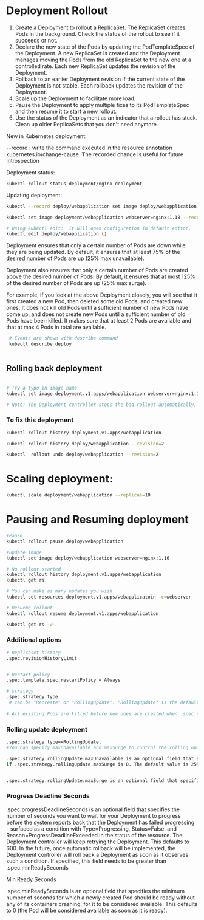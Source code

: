 # Deployment Rollout

1. Create a Deployment to rollout a ReplicaSet. The ReplicaSet creates Pods in the background. Check the status of the rollout to see if it succeeds or not.
2. Declare the new state of the Pods by updating the PodTemplateSpec of the Deployment. A new ReplicaSet is created and the Deployment manages moving the Pods from the old ReplicaSet to the new one at a controlled rate. Each new ReplicaSet updates the revision of the Deployment.
3. Rollback to an earlier Deployment revision if the current state of the Deployment is not stable. Each rollback updates the revision of the Deployment.
4. Scale up the Deployment to facilitate more load.
5. Pause the Deployment to apply multiple fixes to its PodTemplateSpec and then resume it to start a new rollout.
6. Use the status of the Deployment as an indicator that a rollout has stuck.
Clean up older ReplicaSets that you don't need anymore.
   
New in Kubernetes deployment: 

--record :  write the command executed in the resource annotation kubernetes.io/change-cause. The recorded change is useful for future introspection

Deployment status: 
```bash 
kubectl rollout status deployment/nginx-deployment
```

Updating deployment: 
```bash
kubectl --record deploy/webapplication set image deploy/webapplication webserver=nginx:1.20

kubectl set image deployment/webapplication webserver=nginx:1.18 --record

# Using kubectl edit:  It will open configuration in default editor.  
kubectl edit deploy/webapplication ()

```

Deployment ensures that only a certain number of Pods are down while they are being updated. By default, it ensures that at least 75% of the desired number of Pods are up (25% max unavailable).

Deployment also ensures that only a certain number of Pods are created above the desired number of Pods. By default, it ensures that at most 125% of the desired number of Pods are up (25% max surge).

For example, if you look at the above Deployment closely, you will see that it first created a new Pod, then deleted some old Pods, and created new ones. It does not kill old Pods until a sufficient number of new Pods have come up, and does not create new Pods until a sufficient number of old Pods have been killed. It makes sure that at least 2 Pods are available and that at max 4 Pods in total are available.

```bash
 # Events are shown with describe command
 kubectl describe deploy
 
```

## Rolling back deployment 
```bash

# Try a typo in image name
kubectl set image deployment.v1.apps/webapplication webserver=nginx:1.161 --record=true

# Note: The Deployment controller stops the bad rollout automatically, and stops scaling up the new ReplicaSet. This depends on the rollingUpdate parameters (maxUnavailable specifically) that you have specified. Kubernetes by default sets the value to 25%.
```

### To fix this deployment
```bash
kubectl rollout history deployment.v1.apps/webapplication

kubectl rollout history deploy/webapplication --revision=2

kubectl  rollout undo deploy/webapplication --revision=2
```

# Scaling deployment:
```bash
kubectl scale deployment/webapplication --replicas=10
```

# Pausing and Resuming deployment
```bash
#Pause
kubectl rollout pause deploy/webapplication 

#update image
kubectl set image deploy/webapplication webserver=nginx:1.16

# No rollout started
kubectl rollout history deployment.v1.apps/webapplication
kubectl get rs 

# You can make as many updates you wish 
kubectl set resources deployment.v1.apps/webapplicatoin -c=webserver --limits=cpu=200m,memory=128Mi

# Resueme rollout 
kubectl rollout resume deployment.v1.apps/webapplication

kubectl get rs -w

```

### Additional options 
```bash
# Replicaset history 
.spec.revisionHistoryLimit


# Restart policy
.spec.template.spec.restartPolicy = Always

# strategy
.spec.strategy.type 
 # can be "Recreate" or "RollingUpdate". "RollingUpdate" is the default value.
 
# All existing Pods are killed before new ones are created when .spec.strategy.type==Recreate. 
```

### Rolling update deployment 
```bash
.spec.strategy.type==RollingUpdate. 
#You can specify maxUnavailable and maxSurge to control the rolling update process.

.spec.strategy.rollingUpdate.maxUnavailable is an optional field that specifies the maximum number of Pods that can be unavailable during the update process. The value can be an absolute number (for example, 5) or a percentage of desired Pods (for example, 10%). The absolute number is calculated from percentage by rounding down. The value cannot be 0 
if .spec.strategy.rollingUpdate.maxSurge is 0. The default value is 25%


.spec.strategy.rollingUpdate.maxSurge is an optional field that specifies the maximum number of Pods that can be created over the desired number of Pods. The value can be an absolute number (for example, 5) or a percentage of desired Pods (for example, 10%). The value cannot be 0 if MaxUnavailable is 0. The absolute number is calculated from the percentage by rounding up. The default value is 25%.

```

### Progress Deadline Seconds

.spec.progressDeadlineSeconds is an optional field that specifies the number of seconds you want to wait for your Deployment to progress before the system reports back that the Deployment has failed progressing - surfaced as a condition with Type=Progressing, Status=False. and Reason=ProgressDeadlineExceeded in the status of the resource. The Deployment controller will keep retrying the Deployment. This defaults to 600. In the future, once automatic rollback will be implemented, the Deployment controller will roll back a Deployment as soon as it observes such a condition.
If specified, this field needs to be greater than .spec.minReadySeconds


Min Ready Seconds

.spec.minReadySeconds is an optional field that specifies the minimum number of seconds for which a newly created Pod should be ready without any of its containers crashing, for it to be considered available. This defaults to 0 (the Pod will be considered available as soon as it is ready).